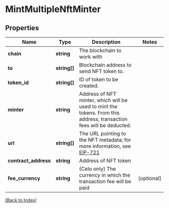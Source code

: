 # MintMultipleNftMinter

## Properties

Name | Type | Description | Notes
------------ | ------------- | ------------- | -------------
**chain** | **string** | The blockchain to work with |
**to** | **string[]** | Blockchain address to send NFT token to. |
**token_id** | **string[]** | ID of token to be created. |
**minter** | **string** | Address of NFT minter, which will be used to mint the tokens. From this address, transaction fees will be deducted. |
**url** | **string[]** | The URL pointing to the NFT metadata; for more information, see <a href="https://eips.ethereum.org/EIPS/eip-721#specification" target="_blank">EIP-721</a> |
**contract_address** | **string** | Address of NFT token |
**fee_currency** | **string** | (Celo only) The currency in which the transaction fee will be paid | [optional]

[[Back to Index]](../index.md)

